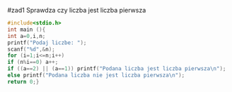 #zad1
Sprawdza czy liczba jest liczba pierwsza
```c
#include<stdio.h>
int main (){
int a=0,i,n;
printf("Podaj liczbe: ");
scanf("%d",&n);
for (i=1;i<=n;i++)
if (n%i==0) a++;
if ((a==2) || (a==1)) printf("Podana liczba jest liczba pierwsza\n");
else printf("Podana liczba nie jest liczba pierwsza\n");
return 0;}
```
